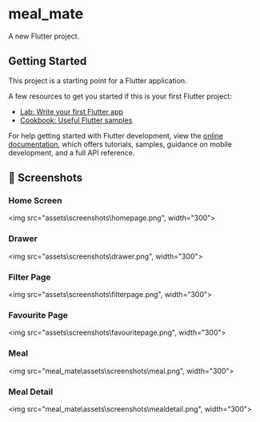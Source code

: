 # meal_mate

A new Flutter project.

## Getting Started

This project is a starting point for a Flutter application.

A few resources to get you started if this is your first Flutter project:

- [Lab: Write your first Flutter app](https://docs.flutter.dev/get-started/codelab)
- [Cookbook: Useful Flutter samples](https://docs.flutter.dev/cookbook)

For help getting started with Flutter development, view the
[online documentation](https://docs.flutter.dev/), which offers tutorials,
samples, guidance on mobile development, and a full API reference.


## 📸 Screenshots

### Home Screen
<img src="assets\screenshots\homepage.png", width="300">

### Drawer
<img src="assets\screenshots\drawer.png", width="300">

### Filter Page
<img src="assets\screenshots\filterpage.png", width="300">

### Favourite Page
<img src="assets\screenshots\favouritepage.png", width="300">

### Meal
<img src="meal_mate\assets\screenshots\meal.png", width="300">

### Meal Detail
<img src="meal_mate\assets\screenshots\mealdetail.png", width="300">
